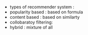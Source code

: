 - types of recommender system :
- popularity based : based on formula 
- content based : based on similarty
- collobaratoy filtering: 
- hybrid : mixture of all 
